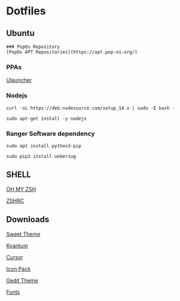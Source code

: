 
# Dotfiles

## Ubuntu
    
    ### PopOs Repository
    [PopOs APT Repositories](https://apt.pop-os.org/)
 
### PPAs
[Ulauncher](https://ulauncher.io/)


### Nodejs
```curl -sL https://deb.nodesource.com/setup_14.x | sudo -E bash -```

```sudo apt-get install -y nodejs```

### Ranger Software dependency
```sudo apt install python3-pip```

```sudo pip3 install ueberzug```


## SHELL
[OH MY ZSH](https://ohmyz.sh/)

[ZSHRC](https://gist.github.com/micaelviana)

## Downloads
[Sweet Theme](https://www.gnome-look.org/p/1253385/)

[Kvantum](https://store.kde.org/p/1294013/)

[Cursor](https://www.gnome-look.org/p/1393084/)

[Icon Pack](https://www.gnome-look.org/s/Gnome/p/1279924)

[Gedit Theme](https://github.com/isdampe/gedit-gtk-one-dark-style-scheme)

[Fonts](https://github.com/ryanoasis/nerd-fonts/releases/)
